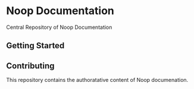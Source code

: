 # Noop Documentation

Central Repository of Noop Documentation

## Getting Started



## Contributing

This repository contains the authoratative content of Noop documenation.
